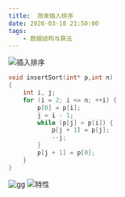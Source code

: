 ```yaml
---
title:  简单插入排序
date: 2020-03-10 21:50:00
tags:
	- 数据结构与算法
---
```

![插入排序](https://img-blog.csdnimg.cn/20200310210342837.png?x-oss-process=image/watermark,type_ZmFuZ3poZW5naGVpdGk,shadow_10,text_aHR0cHM6Ly9ibG9nLmNzZG4ubmV0L3dlaXhpbl80MzQ4ODk1OA==,size_16,color_FFFFFF,t_70)


<!--more-->

```cpp
void insertSort(int* p,int n)
{
	int i, j;
	for (i = 2; i <= n; ++i) {
		p[0] = p[i];
		j = i - 1;
		while (p[j] > p[i]) {
			p[j + 1] = p[j];
			--j;
		}
		p[j + 1] = p[0];
	}
}
```
![gg](https://img-blog.csdnimg.cn/20200310214955320.png?x-oss-process=image/watermark,type_ZmFuZ3poZW5naGVpdGk,shadow_10,text_aHR0cHM6Ly9ibG9nLmNzZG4ubmV0L3dlaXhpbl80MzQ4ODk1OA==,size_16,color_FFFFFF,t_70)
![特性](https://img-blog.csdnimg.cn/20200310214329867.png?x-oss-process=image/watermark,type_ZmFuZ3poZW5naGVpdGk,shadow_10,text_aHR0cHM6Ly9ibG9nLmNzZG4ubmV0L3dlaXhpbl80MzQ4ODk1OA==,size_16,color_FFFFFF,t_70)
